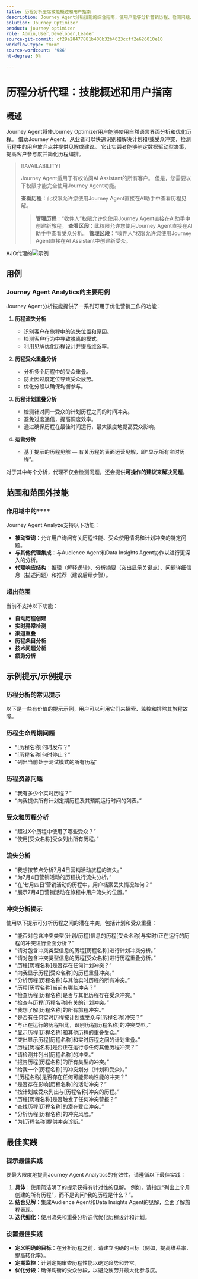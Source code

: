 ```yaml
---
title: 历程分析座席技能概述和用户指南
description: Journey Agent分析技能的综合指南，使用户能够分析营销历程、检测问题、揭示见解并优化客户参与。
solution: Journey Optimizer
product: journey optimizer
role: Admin,User,Developer,Leader
source-git-commit: cf29a28477881b400b32b4623ccff2e626010e10
workflow-type: tm+mt
source-wordcount: '986'
ht-degree: 0%

---
```



# 历程分析代理：技能概述和用户指南

## 概述

Journey Agent将使Journey Optimizer用户能够使用自然语言界面分析和优化历程。 借助Journey Agent，从业者可以快速识别和解决计划和/或受众冲突，检测历程中的用户放弃点并提供见解或建议。 它让实践者能够制定数据驱动型决策，提高客户参与度并简化历程编排。

>[!AVAILABILITY]
>
>Journey Agent适用于有权访问AI Assistant的所有客户。 但是，您需要以下权限才能完全使用Journey Agent功能。
>
>**查看历程**：此权限允许您使用Journey Agent直接在AI助手中查看历程见解。
>>**管理历程**：“收件人”权限允许您使用Journey Agent直接在AI助手中创建新旅程。
>>**查看区段**：此权限允许您使用Journey Agent直接在AI助手中查看受众分析。
>>**管理区段**：“收件人”权限允许您使用Journey Agent直接在AI Assistant中创建新受众。

AJO代理的![示例](./images/ajo-agent/ajo-agent-sample.png)

## 用例

### Journey Agent Analytics的主要用例

Journey Agent分析技能提供了一系列可用于优化营销工作的功能：

1. **历程流失分析**

   - 识别客户在旅程中的流失位置和原因。
   - 检测客户行为中导致脱离的模式。
   - 利用见解优化历程设计并提高维系率。

1. **历程受众重叠分析**

   - 分析多个历程中的受众重叠。
   - 防止因过度定位导致受众疲劳。
   - 优化分段以确保均衡参与。

1. **历程计划重叠分析**

   - 检测针对同一受众的计划历程之间的时间冲突。
   - 避免过度通信，提高调度效率。
   - 通过确保历程在最佳时间运行，最大限度地提高受众影响。

1. **运营分析**

   - 基于提示的历程见解 — 有关历程的表面运营见解，即“显示所有实时历程”。

对于其中每个分析，代理不仅会检测问题，还会提供&#x200B;**可操作的建议来解决问题**。


## 范围和范围外技能

### 作用域中的&#x200B;****

Journey Agent Analyze支持以下功能：

- **被动查询**：允许用户询问有关历程性能、受众使用情况和计划冲突的特定问题。
- **与其他代理集成**：与Audience Agent和Data Insights Agent协作以进行更深入的分析。
- **代理响应结构**：推理（解释逻辑）、分析摘要（突出显示关键点）、问题详细信息（描述问题）和推荐（建议后续步骤）。

### **超出范围**

当前不支持以下功能：

- **自动历程创建**
- **实时异常检测**
- **渠道重叠**
- **历程条目分析**
- **技术问题分析**
- **疲劳分析**

## 示例提示/示例提示

### 历程分析的常见提示

以下是一些有价值的提示示例，用户可以利用它们来探索、监控和排除其旅程故障。

### 历程生命周期问题

- “[历程名称]何时发布？”
- “[历程名称]何时停止？”
- “列出当前处于测试模式的所有历程”

### 历程资源问题

- “我有多少个实时历程？”
- “向我提供所有计划定期历程及其预期运行时间的列表。”

### 受众和历程分析

- “超过X个历程中使用了哪些受众？”
- “使用[受众名称]受众列出所有历程。”

### 流失分析

- “我想按节点分析7月4日营销活动旅程的流失。”
- “为7月4日营销活动的历程执行流失分析。”
- “在‘七月四日’营销活动的历程中，用户档案丢失情况如何？”
- “展示7月4日营销活动在旅程中用户流失的位置。”

### 冲突分析提示

使用以下提示可分析历程之间的潜在冲突，包括计划和受众重叠：

- “能否对包含冲突类型(计划/历程)信息的历程[受众名称]与实时/正在运行的历程的冲突进行全面分析？”
- “请对包含冲突类型信息的历程[历程名称]进行计划冲突分析。”
- “请对包含冲突类型信息的历程[受众名称]进行历程重叠分析。”
- “历程[历程名称]是否存在任何计划冲突？”
- “向我显示历程[受众名称]的历程重叠冲突。”
- “分析历程[历程名称]与其他实时历程的所有冲突。”
- “历程[历程名称]当前有哪些冲突？”
- “检查历程[历程名称]是否与其他历程存在受众冲突。”
- “检查与历程[历程名称]有关的计划冲突。”
- “我想了解[历程名称]的所有旅程冲突。”
- “是否有任何实时历程按计划或受众与[历程名称]冲突？”
- “与正在运行的历程相比，识别历程[历程名称]的冲突类型。”
- “显示历程[历程名称]和其他历程的重叠受众。”
- “突出显示历程[历程名称]和实时历程之间的计划重叠。”
- “历程[历程名称]是否正在运行与任何其他历程冲突？”
- “请检测并列出[历程名称]的冲突。”
- “报告历程[历程名称]的所有类型的冲突。”
- “给我一个[历程名称]的冲突划分（计划和受众）。”
- “[历程名称]是否存在任何可能影响性能的冲突？”
- “是否存在影响[历程名称]的活动冲突？”
- “按计划或受众列出与[历程名称]冲突的历程。”
- “历程[历程名称]是否触发了任何冲突警报？”
- “查找历程[历程名称]的潜在受众冲突。”
- “分析历程[历程名称]的冲突风险。”
- “为[历程名称]提供冲突诊断。”


## 最佳实践

### 提示最佳实践

要最大限度地提高Journey Agent Analytics的有效性，请遵循以下最佳实践：

1. **具体**：使用简洁明了的提示获得有针对性的见解。 例如，请指定“列出上个月创建的所有历程”，而不是询问“我的历程是什么？”。
1. **结合见解**：集成Audience Agent和Data Insights Agent的见解，全面了解旅程表现。
1. **迭代细化**：使用流失和重叠分析迭代优化历程设计和计划。


### 设置最佳实践

- **定义明确的目标**：在分析历程之前，请建立明确的目标（例如，提高维系率、提高转化率）。
- **定期监控**：计划定期审查历程性能以确定趋势和异常。
- **优化分段**：确保均衡的受众分段，以避免疲劳并最大化参与度。